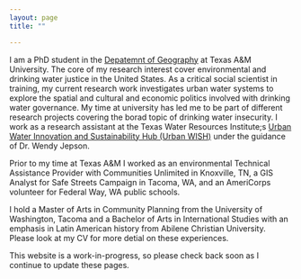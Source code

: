 ```yaml
--- 
layout: page
title: ""

---
```


I am a PhD student in the [Depatemnt of Geography](https://geography.tamu.edu/) at Texas A&M University. The core of my research interest cover environmental and drinking water justice in the United States. As a critical social scientist in training, my current research work investigates urban water systems to explore the spatial and cultural and economic politics involved with drinking water governance. My time at university has led me to be part of different research projects covering the borad topic of drinking water insecurity. I work as a research assistant at the Texas Water Resources Institute;s [Urban Water Innovation and Sustainability Hub (Urban WISH)](https://twri.tamu.edu/our-work/engaging-educating/urban-wish/) under the guidance of Dr. Wendy Jepson. 

Prior to my time at Texas A&M I worked as an environmental Technical Assistance Provider with Communities Unlimited in Knoxville, TN, a GIS Analyst for Safe Streets Campaign in Tacoma, WA, and an AmeriCorps volunteer for Federal Way, WA public schools. 

I hold a Master of Arts in Community Planning from the University of Washington, Tacoma and a Bachelor of Arts in International Studies with an emphasis in Latin American history from Abilene Christian University. 
Please look at my CV for more detial on these experiences. 


This website is a work-in-progress, so please check back soon as I continue to update these pages.

